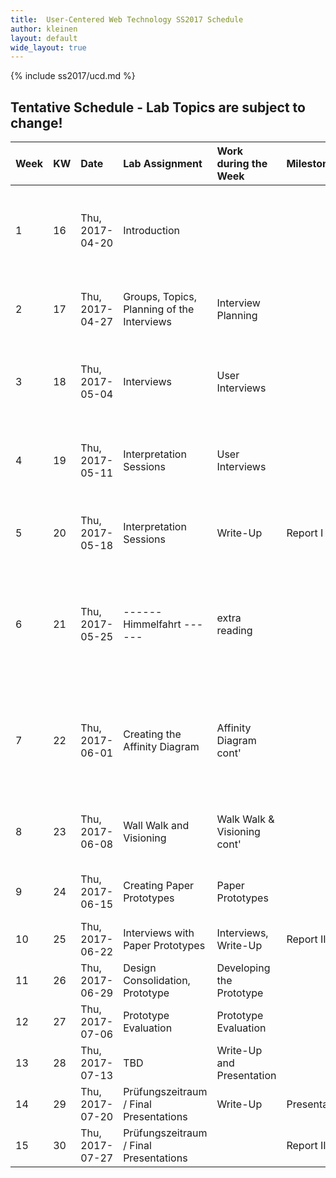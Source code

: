 ```yaml
---
title:  User-Centered Web Technology SS2017 Schedule
author: kleinen
layout: default
wide_layout: true
---
```

{% include ss2017/ucd.md %}

## Tentative Schedule - Lab Topics are subject to change!


| Week | KW | Date            | Lab Assignment                             | Work during the Week        | Milestones   | Reading                                                                                                      |
|:-----|:---|:----------------|:-------------------------------------------|:----------------------------|:-------------|:-------------------------------------------------------------------------------------------------------------|
| 1    | 16 | Thu, 2017-04-20 | Introduction                               |                             |              | Chapter 1 - Introduction &  Chapter 2 - User Data Drives Design (27 + 11 P.)                                 |
| 2    | 17 | Thu, 2017-04-27 | Groups, Topics, Planning of the Interviews | Interview Planning          |              | Chapter 3 - Principles of Contextual Inquiry (43-80, 37 P.)                                                  |
| 3    | 18 | Thu, 2017-05-04 | Interviews                                 | User Interviews             |              | Chapter 4 - The Interpretation Session (P81-105, 26P.)                                                       |
| 4    | 19 | Thu, 2017-05-11 | Interpretation Sessions                    | User Interviews             |              | Chapter 5 - From Data to Insight: Contextual Design Models                                                   |
| 5    | 20 | Thu, 2017-05-18 | Interpretation Sessions                    | Write-Up                    | Report I     | Chapter 6 - The Affinity Diagram (P127-146, 19 P.)                                                           |
| 6    | 21 | Thu, 2017-05-25 | ------ Himmelfahrt ------                  | extra reading               |              | Excerpt from Chapters 7 & 8 - Personas , Chapter 9 - Inventing the Next Product Concept (P. 233- 251, 18P. ) |
| 7    | 22 | Thu, 2017-06-01 | Creating the Affinity Diagram              | Affinity Diagram  cont'     |              | Chapter 10 - The Bridge From Data to Design: The Wall Walk (P. 253-275, 22P) & Chapter 11 Ideation           |
| 8    | 23 | Thu, 2017-06-08 | Wall Walk and Visioning                    | Walk Walk & Visioning cont' |              | Chapter 17 - Validating the Design (P. 413-441, 28P)                                                         |
| 9    | 24 | Thu, 2017-06-15 | Creating Paper Prototypes                  | Paper Prototypes            |              | Chapter 19 - Project Planning and execution                                                                  |
| 10   | 25 | Thu, 2017-06-22 | Interviews with Paper Prototypes           | Interviews, Write-Up        | Report II    | TBD / Prototype Development                                                                                  |
| 11   | 26 | Thu, 2017-06-29 | Design Consolidation, Prototype            | Developing the Prototype    |              | TBD / Metrics                                                                                                |
| 12   | 27 | Thu, 2017-07-06 | Prototype Evaluation                       | Prototype Evaluation        |              |                                                                                                              |
| 13   | 28 | Thu, 2017-07-13 | TBD                                        | Write-Up and Presentation   |              |                                                                                                              |
| 14   | 29 | Thu, 2017-07-20 | Prüfungszeitraum  / Final Presentations    | Write-Up                    | Presentation |                                                                                                              |
| 15   | 30 | Thu, 2017-07-27 | Prüfungszeitraum  / Final Presentations    |                             | Report III   |                                                                                                              |
